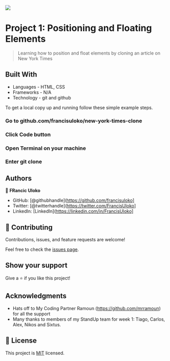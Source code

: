 ![](https://img.shields.io/badge/Microverse-blueviolet)

# Project 1: Positioning and Floating Elements

> Learning how to position and float elements by cloning an article on New York Times


## Built With

- Languages - HTML, CSS
- Frameworks - N/A
- Technology - git and github

To get a local copy up and running follow these simple example steps.

### Go to github.com/francisuloko/new-york-times-clone

### Click Code button

### Open Terminal on your machine

### Enter git clone <repo path>

## Authors

👤 **FRancic Uloko**

- GitHub: [@githubhandle](https://github.com/francisuloko]
- Twitter: [@twitterhandle](https://twitter.com/FrancisUloko]
- LinkedIn: [LinkedIn](https://linkedin.com/in/FrancisUloko]


## 🤝 Contributing

Contributions, issues, and feature requests are welcome!

Feel free to check the [issues page](issues/).

## Show your support

Give a ⭐️ if you like this project!

## Acknowledgments

- Hats off to My Coding Partner Ramoun (https://github.com/mrramoun) for all the support
- Many thanks to members of my StandUp team for week 1: Tiago, Carlos, Alex, Nikos and Sixtus.

## 📝 License

This project is [MIT](lic.url) licensed.
